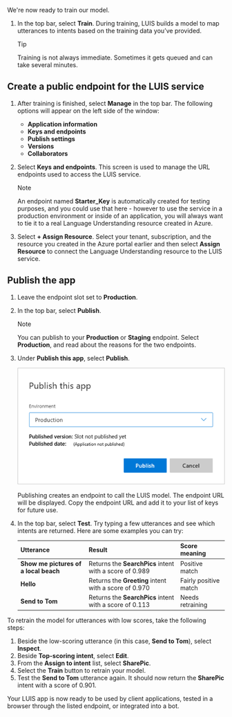 We're now ready to train our model. 

1. In the top bar, select **Train**. During training, LUIS builds a model to map utterances to intents based on the training data you’ve provided.

    > [!TIP]
    > Training is not always immediate. Sometimes it gets queued and can take several minutes.

## Create a public endpoint for the LUIS service

1. After training is finished, select **Manage** in the top bar. The following options will appear on the left side of the window:

   - **Application information**
   - **Keys and endpoints**
   - **Publish settings**
   - **Versions**
   - **Collaborators**

1. Select **Keys and endpoints**. This screen is used to manage the URL endpoints used to access the LUIS service.

    > [!NOTE]
    > An endpoint named **Starter_Key** is automatically created for testing purposes, and you could use that here - however to use the service in a production environment or inside of an application, you will always want to tie it to a real Language Understanding resource created in Azure.

1. Select **+ Assign Resource**. Select your tenant, subscription, and the resource you created in the Azure portal earlier and then select **Assign Resource** to connect the Language Understanding resource to the LUIS service.

## Publish the app
    
1. Leave the endpoint slot set to **Production**. 
1. In the top bar, select **Publish**.

   > [!NOTE]
   > You can publish to your **Production** or **Staging** endpoint. Select **Production**, and read about the reasons for the two endpoints.

1. Under **Publish this app**, select **Publish**.

    ![Publish the LUIS model to the Production endpoint](../media/5-exercise-train-luis-model-publish.png)

    Publishing creates an endpoint to call the LUIS model. The endpoint URL will be displayed. Copy the endpoint URL and add it to your list of keys for future use.

1. In the top bar, select **Test**. Try typing a few utterances and see which intents are returned. Here are some examples you can try:

   | Utterance | Result | Score meaning |
   |---------|---------|---------|
   | **Show me pictures of a local beach** | Returns the **SearchPics** intent with a score of 0.989 | Positive match |
   | **Hello** | Returns the **Greeting** intent with a score of 0.970 | Fairly positive match |
   | **Send to Tom** | Returns the **SearchPics** intent with a score of 0.113 | Needs retraining |

To retrain the model for utterances with low scores, take the following steps:

1. Beside the low-scoring utterance (in this case, **Send to Tom**), select **Inspect**.
1. Beside **Top-scoring intent**, select **Edit**.
1. From the **Assign to intent** list, select **SharePic**.
1. Select the **Train** button to retrain your model.
1. Test the **Send to Tom** utterance again. It should now return the **SharePic** intent with a score of 0.901.

Your LUIS app is now ready to be used by client applications, tested in a browser through the listed endpoint, or integrated into a bot.
